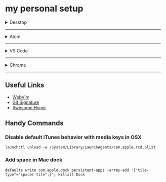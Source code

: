 # my personal setup

<details>
<summary>Desktop</summary>

## Brew Cask

* mojibar
* spotify
* postman
* svgsus
* [spectacle](https://www.spectacleapp.com/)
* hyper
* framer
* origami
* figma
* helium
* graphiql
* sketch
* sketch-toolbox
* robomongo
* fog
* [dash](https://kapeli.com/dash)
* [clipy](https://clipy-app.com/)
* [rocket](https://matthewpalmer.net/rocket/)
* [vanilla](https://matthewpalmer.net/vanilla/)
* [station](https://getstation.com/)

</details>

---

<details>
<summary>Atom</summary>

## Plugins

* atom-ternjs
* autocomplete-emojis
* color-picker
* emmet
* editorconfig
* file-icons
* highlight-selected
* linter
* minimap
* pigments
* react-snippets
* sort-lines
* prettier-atom
* wakatime
* tool-bar
* nuclide

## Atom UI

* nova-atom-ui
* nova-atom-syntax

</details>

---

<details>
<summary>VS Code</summary>

## Plugins

* Code Runner
* Color Picker
* Custom CSS and JS Loader
* Dash
* EditorConfig for VS Code
* ES Lint
* Import Cost
* HTML Snippets
* JS Refactor
* markdownlint
* Material Icon Theme
* Node Debug 2
* npm
* npm Intellisense
* Nova
* Paste and Indent
* Prettier - Code formatter
* Project Manager
* Reactjs code snippets
* SVG Viewer
* WakaTime
* :emojisense:
* Auto Close Tag
* Auto Rename Tag
* Bookmarks
* GraphQL for VSCode
* Path Intellisense
* SCSS Intellisense
* Intellisense for CSS class names
* Babel JavaScript
* Babel ES6/ES7
* Duplicate Action
* SCSS IntelliSense
* Debugger For Chrome
* Color Highlight
* Sass
* Caddy Theme
* React Native Tools
* React Native Snippet
* Git Blame
* Import Cost
* ReactSnippets

</details>

---

<details>
<summary>Chrome</summary>

## Extensions

* [momentum](https://chrome.google.com/webstore/detail/momentum/laookkfknpbbblfpciffpaejjkokdgca)
* [wappalyzer](https://chrome.google.com/webstore/detail/wappalyzer/gppongmhjkpfnbhagpmjfkannfbllamg)
* [react dev tools](https://chrome.google.com/webstore/detail/react-developer-tools/fmkadmapgofadopljbjfkapdkoienihi)
* [redux dev tools](https://chrome.google.com/webstore/detail/redux-devtools/lmhkpmbekcpmknklioeibfkpmmfibljd)
* [apollo dev tools](https://chrome.google.com/webstore/detail/apollo-client-developer-t/jdkknkkbebbapilgoeccciglkfbmbnfm)
* [toby](https://chrome.google.com/webstore/detail/toby-for-chrome/hddnkoipeenegfoeaoibdmnaalmgkpip)
* [json formatter](https://chrome.google.com/webstore/detail/momentum/laookkfknpbbblfpciffpaejjkokdgca)
* [cookie manager](https://chrome.google.com/webstore/detail/cookie-manager/bjdaiadcbbcomhnlhpnbmnnfcnhkiibj)
* [CSS Peeper](https://chrome.google.com/webstore/detail/css-peeper/mbnbehikldjhnfehhnaidhjhoofhpehk)

</details>

---

## Useful Links

* [WebVim](https://github.com/vim-dist/webvim)
* [Git Signature](https://git-scm.com/book/en/v2/Git-Tools-Signing-Your-Work)
* [Awesome Hyper](https://github.com/bnb/awesome-hyper)

## Handy Commands

### Disable default iTunes behavior with media keys in OSX

`launchctl unload -w /System/Library/LaunchAgents/com.apple.rcd.plist`

### Add space in Mac dock

`defaults write com.apple.dock persistent-apps -array-add '{"tile-type"="spacer-tile";}'; killall Dock`
